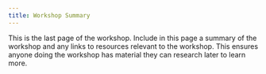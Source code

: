 ```yaml
---
title: Workshop Summary
---
```


This is the last page of the workshop. Include in this page a summary of the workshop and any links to resources relevant to the workshop. This ensures anyone doing the workshop has material they can research later to learn more.
